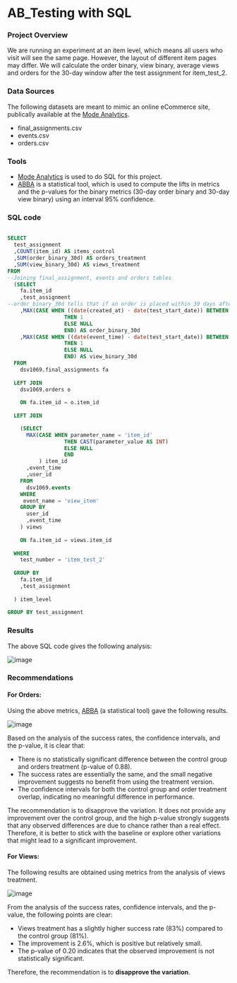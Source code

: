 # AB_Testing with SQL


### Project Overview
We are running an experiment at an item level, which means all users who visit will see the same page. However, the layout of different item pages may differ. We will calculate the order binary, view binary, average views and orders for the 30-day window after the test assignment for item_test_2.


### Data Sources
The following datasets are meant to mimic an online eCommerce site, publically available at the [Mode Analytics](https://mode.com/).
- final_assignments.csv
- events.csv
- orders.csv

### Tools
- [Mode Analytics](https://mode.com/) is used to do SQL for this project.
- [ABBA](https://thumbtack.github.io/abba/demo/abba.html) is a statistical tool, which is used to compute the lifts in metrics and the p-values for the binary metrics (30-day order binary and 30-day view binary) using an interval 95% confidence. 

### SQL code 

```sql

SELECT
  test_assignment
  ,COUNT(item_id) AS items_control
  ,SUM(order_binary_30d) AS orders_treatment
  ,SUM(view_binary_30d) AS views_treatment
FROM
--Joining final_assignment, events and orders tables
  (SELECT 
    fa.item_id 
    ,test_assignment
--order_binary_30d tells that if an order is placed within 30 days after the test     
    ,MAX(CASE WHEN ((date(created_at) - date(test_start_date)) BETWEEN 0 AND 30)
                  THEN 1
                  ELSE NULL
                  END) AS order_binary_30d
    ,MAX(CASE WHEN ((date(event_time) - date(test_start_date)) BETWEEN 0 AND 30)
                  THEN 1 
                  ELSE NULL
                  END) AS view_binary_30d
  FROM 
    dsv1069.final_assignments fa
  
  LEFT JOIN 
    dsv1069.orders o 
    
    ON fa.item_id = o.item_id
  
  LEFT JOIN 

    (SELECT 
      MAX(CASE WHEN parameter_name = 'item_id' 
                  THEN CAST(parameter_value AS INT) 
                  ELSE NULL
                  END
          ) item_id
      ,event_time
      ,user_id
    FROM 
      dsv1069.events
    WHERE 
     event_name = 'view_item'
    GROUP BY 
      user_id
      ,event_time
    ) views
  
    ON fa.item_id = views.item_id
  
  WHERE
    test_number = 'item_test_2'
  
  GROUP BY 
    fa.item_id 
    ,test_assignment
  
  ) item_level
  
GROUP BY test_assignment

```

### Results

The above SQL code gives the following analysis:
  
![image](https://github.com/MuhammadShamoon/AB_Testing/assets/52103515/e2e9cd1c-6699-4406-b480-83c5ba07d3f4)





### Recommendations

#### For Orders:

Using the above metrics, [ABBA](https://thumbtack.github.io/abba/demo/abba.html) (a statistical tool) gave the following results.

![image](https://github.com/MuhammadShamoon/AB_Testing/assets/52103515/72cba738-7681-4af3-a32b-41e2ee2fbe4b)

Based on the analysis of the success rates, the confidence intervals, and the p-value, it is clear that:

- There is no statistically significant difference between the control group and orders treatment (p-value of 0.88).
- The success rates are essentially the same, and the small negative improvement suggests no benefit from using the treatment version.
- The confidence intervals for both the control group and order treatment overlap, indicating no meaningful difference in performance.

The recommendation is to disapprove the variation. It does not provide any improvement over the control group, and the high p-value strongly suggests that any observed differences are due to chance rather than a real effect. Therefore, it is better to stick with the baseline or explore other variations that might lead to a significant improvement.

#### For Views: 

The following results are obtained using metrics from the analysis of views treatment.  

![image](https://github.com/MuhammadShamoon/AB_Testing/assets/52103515/08b7a6bd-4206-4b21-b6f8-71bd2b6c8d82)

From the analysis of the success rates, confidence intervals, and the p-value, the following points are clear:

- Views treatment has a slightly higher success rate (83%) compared to the control group (81%).
- The improvement is 2.6%, which is positive but relatively small.
- The p-value of 0.20 indicates that the observed improvement is not statistically significant.

Therefore, the recommendation is to **disapprove the variation**.
